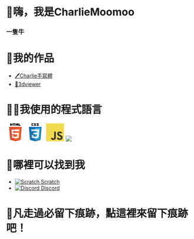 # **👋嗨，我是CharlieMoomoo**
### 一隻牛
# **🔨我的作品**
- [🖊️Charlie手寫體](https://charlie-moomoo.github.io/CharlieHandwriting/)
- [🧐3dviewer](https://github.com/charlie-moomoo/3dviewer#readme)
# **🧑‍💻我使用的程式語言**
<code><img width="50px" src="https://raw.githubusercontent.com/devicons/devicon/master/icons/html5/html5-original-wordmark.svg" /></code>
<code><img width="50px" src="https://raw.githubusercontent.com/devicons/devicon/master/icons/css3/css3-original-wordmark.svg" /></code>
<code><img width="50px" src="https://raw.githubusercontent.com/devicons/devicon/master/icons/javascript/javascript-original.svg" /></code>
<code><img width="50px" src="https://www.vectorlogo.zone/logos/gnu_bash/gnu_bash-icon.svg" /></code>
# **🔎哪裡可以找到我**
- [![Scratch](https://scratch.mit.edu/favicon.ico) Scratch](https://scratch.mit.edu/users/kiwichang2017)
- [![Discord](https://cdn.icon-icons.com/icons2/2108/PNG/32/discord_icon_130958.png) Discord](https://discord.gg/YB6rQaHcWp)
# **🚶凡走過必留下痕跡，點這裡來留下痕跡吧！**
